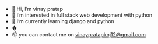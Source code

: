 - 👋 Hi, I’m vinay pratap
- 👀 I’m interested in full stack web development with python
- 🌱 I’m currently learning  django and python
- �
- 📫 you can contact me on vinaypratapknj12@gmail.com

<!---
vinaypratap123/vinaypratap123 is a ✨ special ✨ repository because its `README.md` (this file) appears on your GitHub profile.
You can click the Preview link to take a look at your changes.
--->
